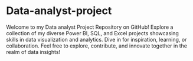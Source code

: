 # Data-analyst-project
Welcome to my Data analyst Project Repository on GitHub! Explore a collection of my diverse Power BI, SQL, and Excel projects showcasing skills in data visualization and analytics. Dive in for inspiration, learning, or collaboration. Feel free to explore, contribute, and innovate together in the realm of data insights!
